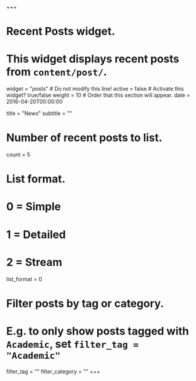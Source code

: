 +++
# Recent Posts widget.
# This widget displays recent posts from `content/post/`.
widget = "posts"  # Do not modify this line!
active = false  # Activate this widget? true/false
weight = 10  # Order that this section will appear.
date = 2016-04-20T00:00:00

title = "News"
subtitle = ""

# Number of recent posts to list.
count = 5

# List format.
#   0 = Simple
#   1 = Detailed
#   2 = Stream
list_format = 0

# Filter posts by tag or category.
#  E.g. to only show posts tagged with `Academic`, set `filter_tag = "Academic"`
filter_tag = ""
filter_category = ""
+++

